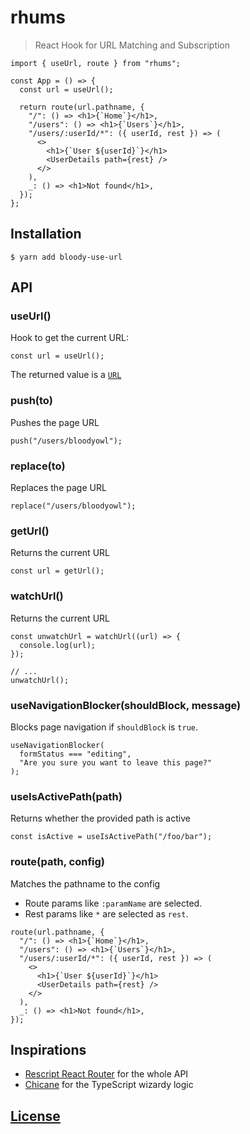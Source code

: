# rhums

> React Hook for URL Matching and Subscription

```tsx
import { useUrl, route } from "rhums";

const App = () => {
  const url = useUrl();

  return route(url.pathname, {
    "/": () => <h1>{`Home`}</h1>,
    "/users": () => <h1>{`Users`}</h1>,
    "/users/:userId/*": ({ userId, rest }) => (
      <>
        <h1>{`User ${userId}`}</h1>
        <UserDetails path={rest} />
      </>
    ),
    _: () => <h1>Not found</h1>,
  });
};
```

## Installation

```console
$ yarn add bloody-use-url
```

## API

### useUrl()

Hook to get the current URL:

```tsx
const url = useUrl();
```

The returned value is a [`URL`](https://developer.mozilla.org/en-US/docs/Web/API/URL/URL)

### push(to)

Pushes the page URL

```tsx
push("/users/bloodyowl");
```

### replace(to)

Replaces the page URL

```tsx
replace("/users/bloodyowl");
```

### getUrl()

Returns the current URL

```tsx
const url = getUrl();
```

### watchUrl()

Returns the current URL

```tsx
const unwatchUrl = watchUrl((url) => {
  console.log(url);
});

// ...
unwatchUrl();
```

### useNavigationBlocker(shouldBlock, message)

Blocks page navigation if `shouldBlock` is `true`.

```tsx
useNavigationBlocker(
  formStatus === "editing",
  "Are you sure you want to leave this page?"
);
```

### useIsActivePath(path)

Returns whether the provided path is active

```tsx
const isActive = useIsActivePath("/foo/bar");
```

### route(path, config)

Matches the pathname to the config

- Route params like `:paramName` are selected.
- Rest params like `*` are selected as `rest`.

```tsx
route(url.pathname, {
  "/": () => <h1>{`Home`}</h1>,
  "/users": () => <h1>{`Users`}</h1>,
  "/users/:userId/*": ({ userId, rest }) => (
    <>
      <h1>{`User ${userId}`}</h1>
      <UserDetails path={rest} />
    </>
  ),
  _: () => <h1>Not found</h1>,
});
```

## Inspirations

- [Rescript React Router](https://rescript-lang.org/docs/react/latest/router) for the whole API
- [Chicane](https://swan-io.github.io/chicane/) for the TypeScript wizardy logic

## [License](./LICENSE)
